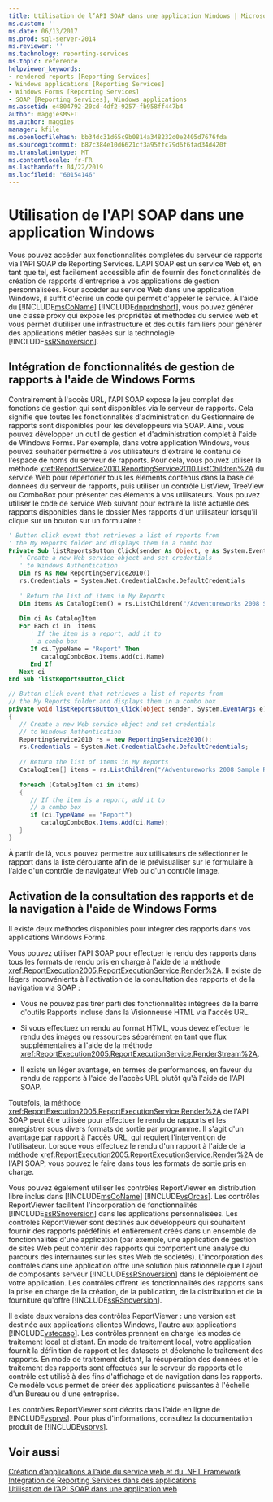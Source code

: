 ```yaml
---
title: Utilisation de l’API SOAP dans une application Windows | Microsoft Docs
ms.custom: ''
ms.date: 06/13/2017
ms.prod: sql-server-2014
ms.reviewer: ''
ms.technology: reporting-services
ms.topic: reference
helpviewer_keywords:
- rendered reports [Reporting Services]
- Windows applications [Reporting Services]
- Windows Forms [Reporting Services]
- SOAP [Reporting Services], Windows applications
ms.assetid: e4804792-20cd-4df2-9257-fb958ff447b4
author: maggiesMSFT
ms.author: maggies
manager: kfile
ms.openlocfilehash: bb34dc31d65c9b0814a348232d0e2405d7676fda
ms.sourcegitcommit: b87c384e10d6621cf3a95ffc79d6f6fad34d420f
ms.translationtype: MT
ms.contentlocale: fr-FR
ms.lasthandoff: 04/22/2019
ms.locfileid: "60154146"
---
```

# <a name="using-the-soap-api-in-a-windows-application"></a>Utilisation de l'API SOAP dans une application Windows
  Vous pouvez accéder aux fonctionnalités complètes du serveur de rapports via l'API SOAP de Reporting Services. L'API SOAP est un service Web et, en tant que tel, est facilement accessible afin de fournir des fonctionnalités de création de rapports d'entreprise à vos applications de gestion personnalisées. Pour accéder au service Web dans une application Windows, il suffit d'écrire un code qui permet d'appeler le service. À l’aide du [!INCLUDE[msCoName](../../includes/msconame-md.md)] [!INCLUDE[dnprdnshort](../../includes/dnprdnshort-md.md)], vous pouvez générer une classe proxy qui expose les propriétés et méthodes du service web et vous permet d’utiliser une infrastructure et des outils familiers pour générer des applications métier basées sur la technologie [!INCLUDE[ssRSnoversion](../../includes/ssrsnoversion-md.md)].  
  
## <a name="integrating-report-management-functionality-using-windows-forms"></a>Intégration de fonctionnalités de gestion de rapports à l'aide de Windows Forms  
 Contrairement à l'accès URL, l'API SOAP expose le jeu complet des fonctions de gestion qui sont disponibles via le serveur de rapports. Cela signifie que toutes les fonctionnalités d'administration du Gestionnaire de rapports sont disponibles pour les développeurs via SOAP. Ainsi, vous pouvez développer un outil de gestion et d'administration complet à l'aide de Windows Forms. Par exemple, dans votre application Windows, vous pouvez souhaiter permettre à vos utilisateurs d'extraire le contenu de l'espace de noms du serveur de rapports. Pour cela, vous pouvez utiliser la méthode <xref:ReportService2010.ReportingService2010.ListChildren%2A> du service Web pour répertorier tous les éléments contenus dans la base de données du serveur de rapports, puis utiliser un contrôle ListView, TreeView ou ComboBox pour présenter ces éléments à vos utilisateurs. Vous pouvez utiliser le code de service Web suivant pour extraire la liste actuelle des rapports disponibles dans le dossier Mes rapports d'un utilisateur lorsqu'il clique sur un bouton sur un formulaire :  
  
```vb  
' Button click event that retrieves a list of reports from  
' the My Reports folder and displays them in a combo box  
Private Sub listReportsButton_Click(sender As Object, e As System.EventArgs)  
   ' Create a new Web service object and set credentials  
   ' to Windows Authentication  
   Dim rs As New ReportingService2010()  
   rs.Credentials = System.Net.CredentialCache.DefaultCredentials  
  
   ' Return the list of items in My Reports  
   Dim items As CatalogItem() = rs.ListChildren("/Adventureworks 2008 Sample Reports", False)  
  
   Dim ci As CatalogItem  
   For Each ci In  items  
      ' If the item is a report, add it to   
      ' a combo box  
      If ci.TypeName = "Report" Then  
         catalogComboBox.Items.Add(ci.Name)  
      End If  
   Next ci  
End Sub 'listReportsButton_Click  
```  
  
```csharp  
// Button click event that retrieves a list of reports from  
// the My Reports folder and displays them in a combo box  
private void listReportsButton_Click(object sender, System.EventArgs e)  
{  
   // Create a new Web service object and set credentials  
   // to Windows Authentication  
   ReportingService2010 rs = new ReportingService2010();  
   rs.Credentials = System.Net.CredentialCache.DefaultCredentials;  
  
   // Return the list of items in My Reports  
   CatalogItem[] items = rs.ListChildren("/Adventureworks 2008 Sample Reports", false);  
  
   foreach (CatalogItem ci in items)  
   {  
      // If the item is a report, add it to   
      // a combo box  
      if (ci.TypeName == "Report")  
         catalogComboBox.Items.Add(ci.Name);  
   }  
}  
```  
  
 À partir de là, vous pouvez permettre aux utilisateurs de sélectionner le rapport dans la liste déroulante afin de le prévisualiser sur le formulaire à l'aide d'un contrôle de navigateur Web ou d'un contrôle Image.  
  
## <a name="enabling-report-viewing-and-navigation-using-windows-forms"></a>Activation de la consultation des rapports et de la navigation à l'aide de Windows Forms  
 Il existe deux méthodes disponibles pour intégrer des rapports dans vos applications Windows Forms.  
  
 Vous pouvez utiliser l'API SOAP pour effectuer le rendu des rapports dans tous les formats de rendu pris en charge à l'aide de la méthode <xref:ReportExecution2005.ReportExecutionService.Render%2A>. Il existe de légers inconvénients à l'activation de la consultation des rapports et de la navigation via SOAP :  
  
-   Vous ne pouvez pas tirer parti des fonctionnalités intégrées de la barre d'outils Rapports incluse dans la Visionneuse HTML via l'accès URL.  
  
-   Si vous effectuez un rendu au format HTML, vous devez effectuer le rendu des images ou ressources séparément en tant que flux supplémentaires à l'aide de la méthode <xref:ReportExecution2005.ReportExecutionService.RenderStream%2A>.  
  
-   Il existe un léger avantage, en termes de performances, en faveur du rendu de rapports à l'aide de l'accès URL plutôt qu'à l'aide de l'API SOAP.  
  
 Toutefois, la méthode <xref:ReportExecution2005.ReportExecutionService.Render%2A> de l'API SOAP peut être utilisée pour effectuer le rendu de rapports et les enregistrer sous divers formats de sortie par programme. Il s'agit d'un avantage par rapport à l'accès URL, qui requiert l'intervention de l'utilisateur. Lorsque vous effectuez le rendu d'un rapport à l'aide de la méthode <xref:ReportExecution2005.ReportExecutionService.Render%2A> de l'API SOAP, vous pouvez le faire dans tous les formats de sortie pris en charge.  
  
 Vous pouvez également utiliser les contrôles ReportViewer en distribution libre inclus dans [!INCLUDE[msCoName](../../includes/msconame-md.md)] [!INCLUDE[vsOrcas](../../includes/vsorcas-md.md)]. Les contrôles ReportViewer facilitent l'incorporation de fonctionnalités [!INCLUDE[ssRSnoversion](../../includes/ssrsnoversion-md.md)] dans les applications personnalisées. Les contrôles ReportViewer sont destinés aux développeurs qui souhaitent fournir des rapports prédéfinis et entièrement créés dans un ensemble de fonctionnalités d'une application (par exemple, une application de gestion de sites Web peut contenir des rapports qui comportent une analyse du parcours des internautes sur les sites Web de sociétés). L'incorporation des contrôles dans une application offre une solution plus rationnelle que l'ajout de composants serveur [!INCLUDE[ssRSnoversion](../../includes/ssrsnoversion-md.md)] dans le déploiement de votre application. Les contrôles offrent les fonctionnalités des rapports sans la prise en charge de la création, de la publication, de la distribution et de la fourniture qu'offre [!INCLUDE[ssRSnoversion](../../includes/ssrsnoversion-md.md)].  
  
 Il existe deux versions des contrôles ReportViewer : une version est destinée aux applications clientes Windows, l'autre aux applications [!INCLUDE[vstecasp](../../includes/vstecasp-md.md)]. Les contrôles prennent en charge les modes de traitement local et distant. En mode de traitement local, votre application fournit la définition de rapport et les datasets et déclenche le traitement des rapports.  En mode de traitement distant, la récupération des données et le traitement des rapports sont effectués sur le serveur de rapports et le contrôle est utilisé à des fins d'affichage et de navigation dans les rapports. Ce modèle vous permet de créer des applications puissantes à l'échelle d'un Bureau ou d'une entreprise.  
  
 Les contrôles ReportViewer sont décrits dans l'aide en ligne de [!INCLUDE[vsprvs](../../includes/vsprvs-md.md)]. Pour plus d'informations, consultez la documentation produit de [!INCLUDE[vsprvs](../../includes/vsprvs-md.md)].  
  
## <a name="see-also"></a>Voir aussi  
 [Création d’applications à l’aide du service web et du .NET Framework](../report-server-web-service/net-framework/building-applications-using-the-web-service-and-the-net-framework.md)   
 [Intégration de Reporting Services dans des applications](../application-integration/integrating-reporting-services-into-applications.md)   
 [Utilisation de l’API SOAP dans une application web](integrating-reporting-services-using-soap-web-application.md)  
  
  
